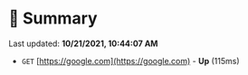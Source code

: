 # 📖 Summary
Last updated: **10/21/2021, 10:44:07 AM**

- `GET` [https://google.com](https://google.com) - **Up** (115ms)
